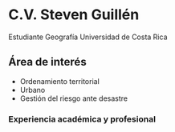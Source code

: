 # C.V. Steven Guillén

Estudiante Geografía Universidad de Costa Rica 

## Área de interés 
- Ordenamiento territorial 
- Urbano
- Gestión del riesgo ante desastre 
### Experiencia académica y profesional 

